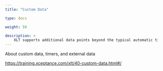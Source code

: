 ```yaml
---
title: "Custom Data"

type: docs

weight: 50

description: >
    XLT supports additional data points beyond the typical automatic timers such as custom timers, counters, and external data retrieval. In addition, data from external source can be added during report generation.
---
```


About custom data, timers, and external data

https://training.xceptance.com/xlt/40-custom-data.html#/